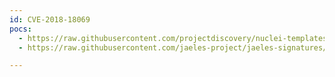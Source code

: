```yaml
---
id: CVE-2018-18069
pocs:
  - https://raw.githubusercontent.com/projectdiscovery/nuclei-templates/master/cves/2018/CVE-2018-18069.yaml
  - https://raw.githubusercontent.com/jaeles-project/jaeles-signatures/master/cves/wordpress-stored-xss-cve-2018-18069.yaml

---
```

